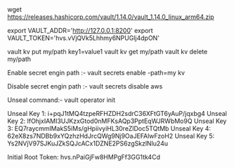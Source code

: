 wget https://releases.hashicorp.com/vault/1.14.0/vault_1.14.0_linux_arm64.zip

export VAULT_ADDR='http://127.0.0.1:8200'
export VAULT_TOKEN='hvs.vVjQVk5Lhhmy6NPUGlj4dpON'

vault kv put my/path key1=value1
vault kv get my/path
vault kv delete my/path


Enable secret engin path :-
vault secrets enable -path=my kv

Disable secret engin path :-
vault secrets disable aws

Unseal command:-
vault operator init

Unseal Key 1: i+pqJ1tMQ4tzpeRFHZDH2sdrC36XFtGT6yAuP/jqxbg4
Unseal Key 2: lfOhjxIAMI3UJKzxGtod0nMFKsAQp3PptEqWJRWbMo9Q
Unseal Key 3: EQ7raycmmlMakS5iMs/gHpiivyiHL30reZlDoc5TQtMb
Unseal Key 4: 62eX8zs7NDBb9xYQzhzHdJrcQWg9Nj9OaJEFAlwFzoH2
Unseal Key 5: Ys2NVjV97SJKuJZkSQJcACx1DZNE2PS6zgSkzlNlu24u

Initial Root Token: hvs.nPaiGjFw8HMPgFf3GG1tk4Cd